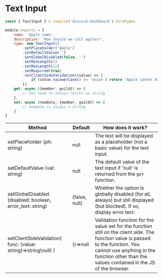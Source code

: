 # Text Input

```js
const { TextInput } = require('discord-dashboard').FormTypes

module.exports = {
    name: 'Apple name',
    description: 'How should we call apples?',
    type: new TextInput()
        .setPlaceholder('Apple')
        .setDefaultValue('')
        .setGlobalDisabled(false, '')
        .setMinLength(2)
        .setMaxLength(12)
        .setRequired(true)
        .setClientSideValidation((value) => {
            if (value.toLowerCase() == 'onion') return "Apple cannot be 'onion'"
        }),
    get: async ({member, guild}) => {
        // you need to always return an string
    },
    set: async (newData, {member, guild}) => {
        // newData is always a string
    }
}
```

| Method                                                         | Default       | How does it work?                                                                                                                                                                                                                |
|----------------------------------------------------------------|---------------|----------------------------------------------------------------------------------------------------------------------------------------------------------------------------------------------------------------------------------|
| setPlaceholder (ph: string)                                    | null          | The text will be displayed as a placeholder (not a basic value) for the text input.                                                                                                                                              |
| setDefaultValue (val: string)                                  | null          | The default value of the text input if 'null' is returned from the `get` function.                                                                                                                                               |
| setGlobalDisabled (disabled: boolean, error_text: string)      | (false, null) | Whether the option is globally disabled (for all, always) but still displayed (but blocked). If so, display error text.                                                                                                          |
| setClientSideValidation( func: (value: string)=>string\null) ) | ()=>null      | Validation function for the value set for the function still on the client side. The function value is passed to the function. You cannot use anything in the function other than the values contained in the JS of the browser. |                                                                                       |
